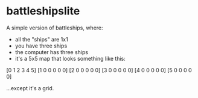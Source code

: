 # battleshipslite
A simple version of battleships, where:

- all the "ships" are 1x1
- you have three ships
- the computer has three ships
- it's a 5x5 map that looks something like this:

[0 1 2 3 4 5]
[1 0 0 0 0 0]
[2 0 0 0 0 0]
[3 0 0 0 0 0]
[4 0 0 0 0 0]
[5 0 0 0 0 0]

...except it's a grid.
